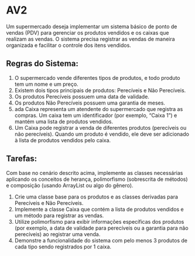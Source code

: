 # AV2

Um supermercado deseja implementar um sistema básico de ponto de vendas (PDV) para gerenciar os produtos vendidos e os caixas que realizam as vendas. O sistema precisa registrar as vendas de maneira organizada e facilitar o controle dos itens vendidos.

## Regras do Sistema:
1. O supermercado vende diferentes tipos de produtos, e todo produto tem um nome e um preço.
1. Existem dois tipos principais de produtos: Perecíveis e Não Perecíveis.
1. Os produtos Perecíveis possuem uma data de validade.
1. Os produtos Não Perecíveis possuem uma garantia de meses.
1. ada Caixa representa um atendente do supermercado que registra as compras. Um caixa tem um identificador (por exemplo, “Caixa 1”) e mantém uma lista de produtos vendidos.
1. Um Caixa pode registrar a venda de diferentes produtos (perecíveis ou não perecíveis). Quando um produto é vendido, ele deve ser adicionado à lista de produtos vendidos pelo caixa.

## Tarefas:

Com base no cenário descrito acima, implemente as classes necessárias aplicando os conceitos de herança, polimorfismo (sobrescrita de métodos) e composição (usando ArrayList ou algo do gênero).
1. Crie uma classe base para os produtos e as classes derivadas para Perecíveis e Não Perecíveis.
1. Implemente a classe Caixa que contém a lista de produtos vendidos e um método para registrar as vendas.
1. Utilize polimorfismo para exibir informações específicas dos produtos (por exemplo, a data de validade para perecíveis ou a garantia para não perecíveis) ao registrar uma venda.
1. Demonstre a funcionalidade do sistema com pelo menos 3 produtos de cada tipo sendo registrados por 1 caixa.
